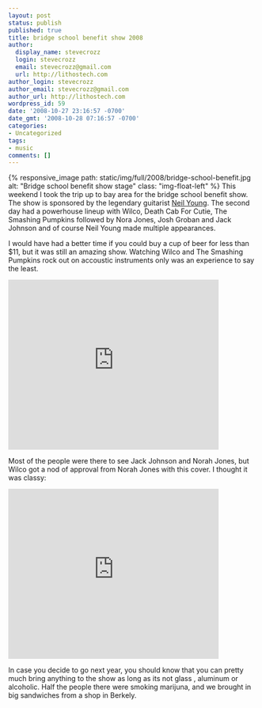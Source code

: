 ```yaml
---
layout: post
status: publish
published: true
title: bridge school benefit show 2008
author:
  display_name: stevecrozz
  login: stevecrozz
  email: stevecrozz@gmail.com
  url: http://lithostech.com
author_login: stevecrozz
author_email: stevecrozz@gmail.com
author_url: http://lithostech.com
wordpress_id: 59
date: '2008-10-27 23:16:57 -0700'
date_gmt: '2008-10-28 07:16:57 -0700'
categories:
- Uncategorized
tags:
- music
comments: []
---
```

{% responsive_image path: static/img/full/2008/bridge-school-benefit.jpg
alt: "Bridge school benefit show stage" class: "img-float-left" %} This
weekend I took the trip up to bay area for the bridge school benefit
show.  The show is sponsored by the legendary guitarist <a
href="http://www.neilyoung.com/">Neil Young</a>. The second day had a
powerhouse lineup with Wilco, Death Cab For Cutie, The Smashing Pumpkins
followed by Nora Jones, Josh Groban and Jack Johnson and of course Neil
Young made multiple appearances.

I would have had a better time if you could buy a cup of beer for less
than $11, but it was still an amazing show. Watching Wilco and The
Smashing Pumpkins rock out on accoustic instruments only was an
experience to say the least.

<!--more-->

<div style="clear:both" />
<embed src="http://www.youtube.com/v/RpO9qX4xoD4&hl=en&fs=1"
type="application/x-shockwave-flash" allowfullscreen="true" width="425"
height="344" />

Most of the people were there to see Jack Johnson and Norah Jones, but
Wilco got a nod of approval from Norah Jones with this cover. I thought
it was classy:

<div style="clear:both" />
<embed src="http://www.youtube.com/v/6SbiZHOK_jM&hl=en&fs=1"
type="application/x-shockwave-flash" allowfullscreen="true" width="425"
height="344" style="clear:both">

In case you decide to go next year, you should know that you can pretty
much bring anything to the show as long as its not glass , aluminum or
alcoholic.  Half the people there were smoking marijuna, and we brought
in big sandwiches from a shop in Berkely.
